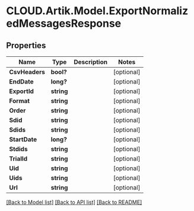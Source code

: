 # CLOUD.Artik.Model.ExportNormalizedMessagesResponse
## Properties

Name | Type | Description | Notes
------------ | ------------- | ------------- | -------------
**CsvHeaders** | **bool?** |  | [optional] 
**EndDate** | **long?** |  | [optional] 
**ExportId** | **string** |  | [optional] 
**Format** | **string** |  | [optional] 
**Order** | **string** |  | [optional] 
**Sdid** | **string** |  | [optional] 
**Sdids** | **string** |  | [optional] 
**StartDate** | **long?** |  | [optional] 
**Stdids** | **string** |  | [optional] 
**TrialId** | **string** |  | [optional] 
**Uid** | **string** |  | [optional] 
**Uids** | **string** |  | [optional] 
**Url** | **string** |  | [optional] 

[[Back to Model list]](../README.md#documentation-for-models) [[Back to API list]](../README.md#documentation-for-api-endpoints) [[Back to README]](../README.md)

